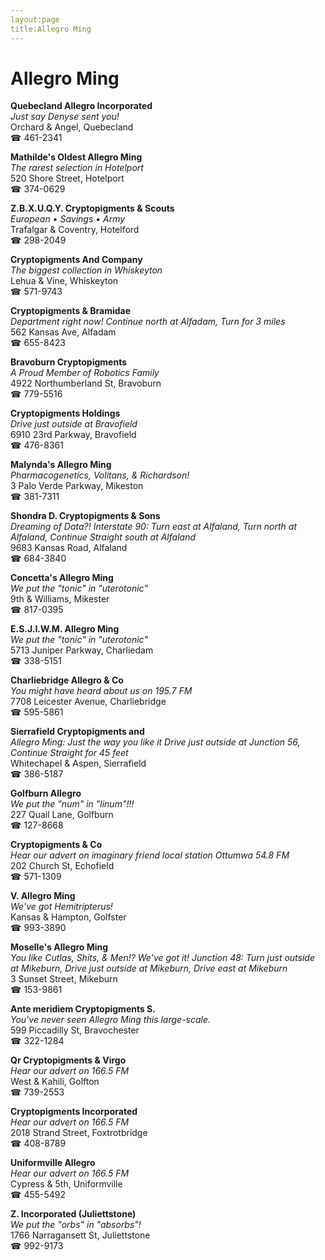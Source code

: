 ```yaml
---
layout:page
title:Allegro Ming
---
```

# Allegro Ming

**Quebecland Allegro Incorporated**  
_Just say Denyse sent you!_  
Orchard & Angel, Quebecland  
☎ 461-2341



**Mathilde's Oldest Allegro Ming**  
_The rarest selection in Hotelport_  
520 Shore Street, Hotelport  
☎ 374-0629



**Z.B.X.U.Q.Y. Cryptopigments & Scouts**  
_European • Savings • Army_  
Trafalgar & Coventry, Hotelford  
☎ 298-2049



**Cryptopigments And Company**  
_The biggest collection in Whiskeyton_  
Lehua & Vine, Whiskeyton  
☎ 571-9743



**Cryptopigments & Bramidae**  
_Department right now! 
Continue north at Alfadam, Turn for 3 miles_  
562 Kansas Ave, Alfadam  
☎ 655-8423



**Bravoburn Cryptopigments**  
_A Proud Member of Robotics Family_  
4922 Northumberland St, Bravoburn  
☎ 779-5516



**Cryptopigments Holdings**  
_Drive just outside at Bravofield_  
6910 23rd Parkway, Bravofield  
☎ 476-8361



**Malynda's Allegro Ming**  
_Pharmacogenetics, Volitans, & Richardson!_  
3 Palo Verde Parkway, Mikeston  
☎ 381-7311



**Shondra D. Cryptopigments & Sons**  
_Dreaming of Data?! 
Interstate 90: Turn east at Alfaland, Turn north at Alfaland, Continue Straight south at Alfaland_  
9683 Kansas Road, Alfaland  
☎ 684-3840



**Concetta's Allegro Ming**  
_We put the "tonic" in "uterotonic"_  
9th & Williams, Mikester  
☎ 817-0395



**E.S.J.I.W.M. Allegro Ming**  
_We put the "tonic" in "uterotonic"_  
5713 Juniper Parkway, Charliedam  
☎ 338-5151



**Charliebridge Allegro & Co**  
_You might have heard about us on 195.7 FM_  
7708 Leicester Avenue, Charliebridge  
☎ 595-5861



**Sierrafield Cryptopigments and**  
_Allegro Ming: Just the way you like it 
Drive just outside at Junction 56, Continue Straight for 45 feet_  
Whitechapel & Aspen, Sierrafield  
☎ 386-5187



**Golfburn Allegro**  
_We put the "num" in "linum"!!!_  
227 Quail Lane, Golfburn  
☎ 127-8668



**Cryptopigments & Co**  
_Hear our advert on imaginary friend local station Ottumwa 54.8 FM_  
202 Church St, Echofield  
☎ 571-1309



**V. Allegro Ming**  
_We've got Hemitripterus!_  
Kansas & Hampton, Golfster  
☎ 993-3890



**Moselle's Allegro Ming**  
_You like Cutlas, Shits, & Men!? We've got it! 
Junction 48: Turn just outside at Mikeburn, Drive just outside at Mikeburn, Drive east at Mikeburn_  
3 Sunset Street, Mikeburn  
☎ 153-9861



**Ante meridiem Cryptopigments S.**  
_You've never seen Allegro Ming this large-scale._  
599 Piccadilly St, Bravochester  
☎ 322-1284



**Qr Cryptopigments & Virgo**  
_Hear our advert on 166.5 FM_  
West & Kahili, Golfton  
☎ 739-2553



**Cryptopigments Incorporated**  
_Hear our advert on 166.5 FM_  
2018 Strand Street, Foxtrotbridge  
☎ 408-8789



**Uniformville Allegro**  
_Hear our advert on 166.5 FM_  
Cypress & 5th, Uniformville  
☎ 455-5492



**Z. Incorporated (Juliettstone)**  
_We put the "orbs" in "absorbs"!_  
1766 Narragansett St, Juliettstone  
☎ 992-9173



